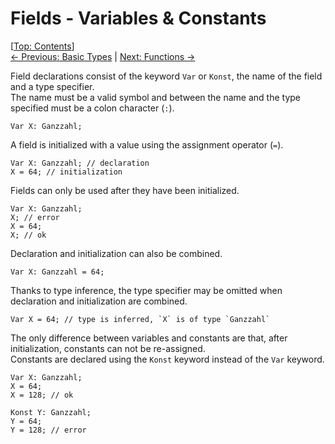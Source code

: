 # Fields - Variables & Constants #

\[[Top: Contents](./index.md)\]  
[← Previous: Basic Types](./basic-types.md) | [Next: Functions →](./functions.md)

Field declarations consist of the keyword `Var` or `Konst`, the name of the
 field and a type specifier.  
The name must be a valid symbol and between the name and the type specified must
 be a colon character (`:`).

```gerlang
Var X: Ganzzahl;
```

A field is initialized with a value using the assignment operator (`=`).

```gerlang
Var X: Ganzzahl; // declaration
X = 64; // initialization
```

Fields can only be used after they have been initialized.

```gerlang
Var X: Ganzzahl;
X; // error
X = 64;
X; // ok
```

Declaration and initialization can also be combined.

```gerlang
Var X: Ganzzahl = 64;
```

Thanks to type inference, the type specifier may be omitted when declaration and
 initialization are combined.

```gerlang
Var X = 64; // type is inferred, `X` is of type `Ganzzahl`
```

The only difference between variables and constants are that, after
 initialization, constants can not be re-assigned.  
Constants are declared using the `Konst` keyword instead of the `Var` keyword.

```gerlang
Var X: Ganzzahl;
X = 64;
X = 128; // ok

Konst Y: Ganzzahl;
Y = 64;
Y = 128; // error
```
